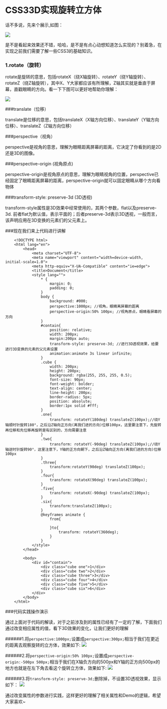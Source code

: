 # CSS33D实现旋转立方体

话不多说，先来个展示,如图：

![](/CSS33D/img/rotate-cube.gif)

是不是看起来效果还不错，哈哈，是不是有点心动想知道怎么实现的？别着急，在实现之前我们需要了解一些CSS3的基础知识。

### 1.rotate（旋转）

rotate是旋转的意思，包括rotateX（绕X轴旋转）、rotateY（绕Y轴旋转）、rotateZ（绕Z轴旋转），其中X、Y大家都应该有所理解，Z轴其实就是垂直于屏幕，直戳眼睛的方向。看一下下图可以更好地帮助你理解：

![](/CSS33D/img/coordinate1.png)

###translate（位移）

translate是位移的意思，包括translateX（X轴方向位移）、translateY（Y轴方向位移）、translateZ（Z轴方向位移）

###perspective（视角）

perspective是视角的意思，理解为眼睛距离屏幕的距离，它决定了你看到的是2D还是3D的图像。

###perspective-origin (视角原点)

perspective-origin是视角原点的意思，理解为眼睛视角的位置，perspective已经固定了眼睛距离屏幕的距离，perspective-origin就可以固定眼睛从哪个方向看物体

###transform-style: preserve-3d (3D透视)

transform-style属性是3D效果中经常使用的，其两个参数，flat以及preserve-3d. 前者flat为默认值，表示平面的；后者preserve-3d表示3D透视，一般而言，该声明应用在3D变换的元素们的父元素上。

###现在我们来上代码进行讲解

```
    <!DOCTYPE html>
    <html lang="en">
        <head>
            <meta charset="UTF-8">
            <meta name="viewport" content="width=device-width, initial-scale=1.0">
            <meta http-equiv="X-UA-Compatible" content="ie=edge">
            <title>Document</title>
            <style lang="">
                * {
                    margin: 0;
                    padding: 0;
                }
                body {
                    background: #000;
                    perspective:1000px; //视角，眼睛离屏幕的距离
                    perspective-origin:50% 100px; //视角原点，眼睛看屏幕的方向
                }
                #contain{
                    position: relative;
                    width: 200px;
                    margin:200px auto;
                    transform-style: preserve-3d; //进行3D透视效果，给要进行3D变换的元素的父元素设置
                    animation:animate 3s linear infinite;
                }
                .cube {
                    width: 200px;
                    height: 200px;
                    background: rgba(255, 255, 255, 0.5);
                    font-size: 90px;
                    font-weight: bolder;
                    text-align: center;
                    line-height: 200px;
                    border-radius: 5px;
                    position: absolute;
                    border:1px solid #fff;
                }
                .one{
                    transform: rotateY(180deg) translateZ(100px);//绕Y轴顺时针旋转180°，之后沿Z轴向正方向(离我们进的方向)位移100px，这里要注意下，先旋转再位移和先位移再旋转是有区别的，方向需要注意
                }
                .two{
                    transform: rotateY(-90deg) translateZ(100px);//绕Y轴逆时针旋转90°，这里注意下，Y轴的正方向朝下，之后沿Z轴向正方向(离我们进的方向)位移100px
                }
                .three{
                    transform:rotateY(90deg) translateZ(100px);
                }
                .four{
                    transform: rotateX(90deg) translateZ(100px);
                }
                .five{
                    transform: rotateX(-90deg) translateZ(100px);
                }
                .six{
                    transform:translateZ(100px);
                }
                @keyframes animate {
                    from{

                    }to{
                        transform: rotateY(360deg);
                    }
                }
            </style>
        </head>

        <body>
            <div id="contain">
                <div class="cube one">1</div>
                <div class="cube two">2</div>
                <div class="cube three">3</div>
                <div class="cube four">4</div>
                <div class="cube five">5</div>
                <div class="cube six">6</div>
            </div>
        </body>
    </html>
```

###代码实践操作演示

通过上面对于代码的解读，对于之前涉及到的属性已经有了一定的了解，下面我们通过改变相应属性的值，看下3D效果的变化，让我们更好的理解

######1.将`perspective:1000px;`设置成`perspective:300px;`相当于我们在更近的距离去观察旋转的立方体，效果如下:
![](/CSS33D/img/perspective.gif)

######2.将`perspective-origin:50% 100px;`设置成`perspective-origin:-500px 500px;`相当于我们在X轴负方向的500px和Y轴的正方向500px的地方也就是在左下角去看这个旋转立方体，效果如下:
![](/CSS33D/img/perspective-origin.gif)

######3.将`transform-style: preserve-3d;`删除掉，不设置3D透视效果，显示如下：
![](/CSS33D/img/transform-style.gif)

通过改变属性的参数进行实践，这样更好的理解了相关属性和Demo的逻辑，希望大家喜欢~